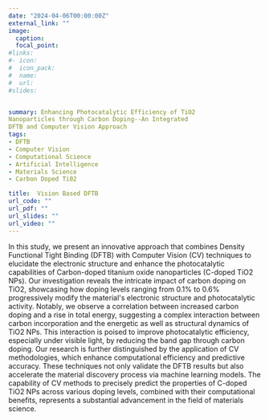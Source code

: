 ```yaml
---
date: "2024-04-06T00:00:00Z"
external_link: ""
image:
  caption: 
  focal_point: 
#links:
#- icon: 
#  icon_pack: 
#  name: 
#  url: 
#slides: 


summary: Enhancing Photocatalytic Efficiency of TiO2
Nanoparticles through Carbon Doping--An Integrated
DFTB and Computer Vision Approach
tags:
- DFTB
- Computer Vision
- Computational Science
- Artificial Intelligence
- Materials Science
- Carbon Doped Ti02

title:  Vision Based DFTB
url_code: ""
url_pdf: ""
url_slides: ""
url_video: ""
---
```

In this study, we present an innovative approach that combines Density Functional Tight Binding (DFTB) with Computer Vision (CV) techniques to elucidate the electronic structure and enhance the photocatalytic capabilities of Carbon-doped titanium oxide nanoparticles (C-doped TiO2 NPs). Our investigation reveals the intricate impact of carbon doping on TiO2, showcasing how doping levels ranging from 0.1% to 0.6% progressively modify the material's electronic structure and photocatalytic activity. Notably, we observe a correlation between increased carbon doping and a rise in total energy, suggesting a complex interaction between carbon incorporation and the energetic as well as structural dynamics of TiO2 NPs. This interaction is poised to improve photocatalytic efficiency, especially under visible light, by reducing the band gap through carbon doping. Our research is further distinguished by the application of CV methodologies, which enhance computational efficiency and predictive accuracy. These techniques not only validate the DFTB results but also accelerate the material discovery process via machine learning models. The capability of CV methods to precisely predict the properties of C-doped TiO2 NPs across various doping levels, combined with their computational benefits, represents a substantial advancement in the field of materials science.